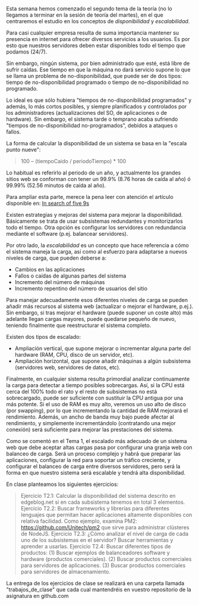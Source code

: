 Esta semana hemos comenzado el segundo tema de la teoría (no lo llegamos a terminar en la sesión de teoría del martes), en el que centraremos el estudio en los conceptos de _disponibilidad_ y _escalabilidad_.

Para casi cualquier empresa resulta de suma importancia mantener su presencia en internet para ofrecer diversos servicios a los usuarios. Es por esto que nuestros servidores deben estar disponibles todo el tiempo que podamos (24/7).

Sin embargo, ningún sistema, por bien administrado que esté, está libre de sufrir caídas. Ese tiempo en que la máquina no dará servicio supone lo que se llama un problema de no-disponibilidad, que puede ser de dos tipos: tiempo de no-disponibilidad programado  o  tiempo de no-disponibilidad no programado.

Lo ideal es que sólo hubiera "tiempos de no-disponibilidad programados" y además, lo más cortos posibles, y siempre planificados y controlados por los administradores (actualizaciones del SO, de aplicaciones o de hardware). Sin embargo, el sistema tarde o temprano acaba sufriendo "tiempos de no-disponibilidad no-programados", debidos a ataques o fallos.

La forma de calcular la disponibilidad de un sistema se basa en la "escala punto nueve":
> 100 – (tiempoCaido / periodoTiempo) * 100

Lo habitual es referirlo al periodo de un año, y actualmente los grandes sitios web se conforman con tener un 99.9% (8.76 horas de caída al año) ó 99.99% (52.56 minutos de caída al año).

Para ampliar esta parte, merece la pena leer con atención el artículo disponible en: 
[In search of five 9s](http://www.edgeblog.net/2007/in-search-of-five-9s/)

Existen estrategias y mejoras del sistema para mejorar la disponibilidad. Básicamente se trata de usar subsistemas redundantes y monitorizarlos todo el tiempo. Otra opción es configurar los servidores con redundancia mediante el software (p.ej. balancear servidores).

Por otro lado, la _escalabilidad_ es un concepto que hace referencia a cómo el sistema maneja la carga, así como al esfuerzo para adaptarse a nuevos niveles de carga, que pueden deberse a:
 - Cambios en las aplicaciones
 - Fallos o caídas de algunas partes del sistema
 - Incremento del número de máquinas
 - Incremento repentino del número de usuarios del sitio

Para manejar adecuadamente esos diferentes niveles de carga se pueden añadir más recursos al sistema web (actualizar o mejorar el hardware, p.ej.). Sin embargo, si tras mejorar el hardware (puede suponer un coste alto) más adelante llegan cargas mayores, puede quedarse pequeño de nuevo, teniendo finalmente que reestructurar el sistema completo.

Existen dos tipos de escalado:
 - Ampliación vertical, que supone mejorar o incrementar alguna parte del hardware (RAM, CPU, disco de un servidor, etc).
 - Ampliación horizontal, que supone añadir máquinas a algún subsistema (servidores web, servidores de datos, etc).


Finalmente, en cualquier sistema resulta primordial analizar continuamente la carga para detectar a tiempo posibles sobrecargas. Así, si la CPU está cerca del 100% todo el rato y el resto de subsistemas no está sobrecargado, puede ser suficiente con sustituir la CPU antigua por una más potente. Si el uso de RAM es muy alto, veremos un uso alto de disco (por swapping), por lo que incrementando la cantidad de RAM mejorará el rendimiento. Además, un ancho de banda muy bajo puede afectar al rendimiento, y simplemente incrementándolo (contratando una mejor conexión) será suficiente para mejorar las prestaciones del sistema.

Como se comentó en el Tema 1, el escalado más adecuado de un sistema web que debe aceptar altas cargas pasa por configurar una granja web con balanceo de carga. Será un proceso complejo y habrá que preparar las aplicaciones, configurar la red para soportar un tráfico creciente, y configurar el balanceo de carga entre diversos servidores, pero será la forma en que nuestro sistema será escalable y tendrá alta disponibilidad.


En clase planteamos los siguientes ejercicios:
> Ejercicio T2.1: Calcular la disponibilidad del sistema descrito en edgeblog.net si en cada subsistema tenemos en total 3 elementos.
> Ejercicio T2.2: Buscar frameworks y librerías para diferentes lenguajes que permitan hacer aplicaciones altamente disponibles con relativa facilidad. Como ejemplo, examina PM2: https://github.com/Unitech/pm2 que sirve para administrar clústeres de NodeJS.
> Ejercicio T2.3: ¿Cómo analizar el nivel de carga de cada uno de los subsistemas en el servidor? Buscar herramientas y aprender a usarlas.
> Ejercicio T2.4: Buscar diferentes tipos de productos: (1) Buscar ejemplos de balanceadores software y hardware (productos comerciales). (2) Buscar productos comerciales para servidores de aplicaciones. (3) Buscar productos comerciales para servidores de almacenamiento.

La entrega de los ejercicios de clase se realizará en una carpeta llamada "trabajos_de_clase" que cada cual mantendréis en vuestro repositorio de la asignatura en github.com
